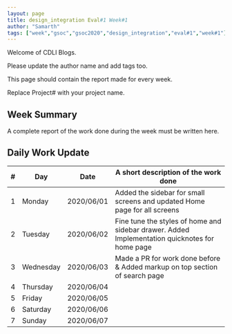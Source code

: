 ```yaml
---
layout: page
title: design_integration Eval#1 Week#1
author: "Samarth"
tags: ["week","gsoc","gsoc2020","design_integration","eval#1","week#1"]
---
```

Welcome of CDLI Blogs.

Please update the author name and add tags too. 

This page should contain the report made for every week.

Replace Project# with your project name.

## Week Summary

A complete report of the work done during the week must be written here. 


## Daily Work Update

|\#|Day|Date|A short description of the work done|  
|---	|---	|---	|---	|  
|1   	| Monday 	|   2020/06/01	| Added the sidebar for small screens and updated Home page for all screens|  
|2   	| Tuesday  	|   2020/06/02	| Fine tune the styles of home and sidebar drawer. Added Implementation quicknotes for home page|  
|3   	| Wednesday  	|  2020/06/03 	| Made a PR for work done before & Added markup on top section of search page |  
|4   	| Thursday  	|   2020/06/04	|   	|  
|5   	| Friday  	|   2020/06/05	|   	|  
|6   	| Saturday  	|   2020/06/06	|   	|  
|7   	| Sunday  	|   2020/06/07	|   	|  
